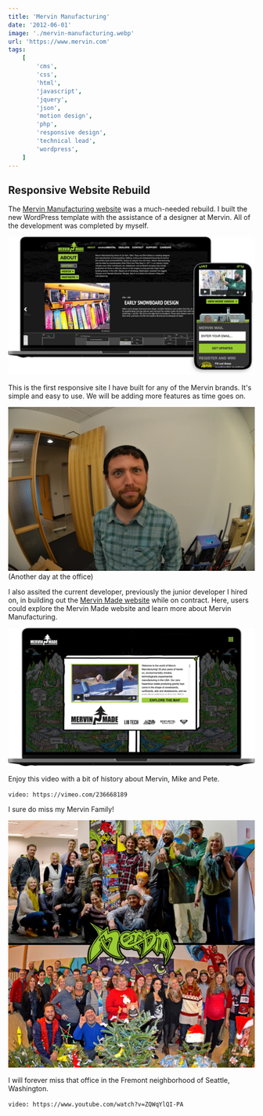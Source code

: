 ```yaml
---
title: 'Mervin Manufacturing'
date: '2012-06-01'
image: './mervin-manufacturing.webp'
url: 'https://www.mervin.com'
tags:
    [
        'cms',
        'css',
        'html',
        'javascript',
        'jquery',
        'json',
        'motion design',
        'php',
        'responsive design',
        'technical lead',
        'wordpress',
    ]
---
```


## Responsive Website Rebuild

The [Mervin Manufacturing website](https://www.mervin.com) was a much-needed rebuild. I built the new WordPress template with the assistance of a designer at Mervin. All of the development was completed by myself.

![Mervin Mfg. Website](./mervin-mfg.webp)

This is the first responsive site I have built for any of the Mervin brands. It's simple and easy to use. We will be adding more features as time goes on.

![Stanny captruing Brian Behrens with his GoPro](./mervin-brian-behrens.webp)
(Another day at the office)

I also assited the current developer, previously the junior developer I hired on, in building out the [Mervin Made website](https://www.mervinmade.com) while on contract. Here, users could explore the Mervin Made website and learn more about Mervin Manufacturing.

![Mervin Made](./mervin-made.webp)

Enjoy this video with a bit of history about Mervin, Mike and Pete.

`video: https://vimeo.com/236668189`

I sure do miss my Mervin Family!

![Mervin Manufacturing Family](./mervin-family.webp)

I will forever miss that office in the Fremont neighborhood of Seattle, Washington.

`video: https://www.youtube.com/watch?v=ZQWqYlQI-PA`
